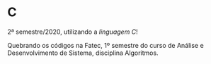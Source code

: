 # C    

2ª semestre/2020, utilizando a *linguagem C*!    

Quebrando os códigos na Fatec, 1º semestre do curso de Análise e Desenvolvimento de Sistema, disciplina Algoritmos.

